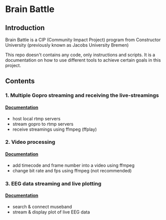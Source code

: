 # Brain Battle

## Introduction
Brain Battle is a CIP (Community Impact Project) program from Constructor University (previously known as Jacobs University Bremen) 

This repo doesn't contains any code, only instructions and scripts. It is a documentation on how to use different tools to achieve certain goals in this project.

## Contents

### 1. Multiple Gopro streaming and receiving the live-streamings
#### [Documentation](./gopro-streaming-receiving.md)
- host local rtmp servers 
- stream gopro to rtmp servers
- receive streamings using ffmpeg (ffplay)  

### 2. Video processing
#### [Documentation](./video-processing.md)
- add timecode and frame number into a video using ffmpeg
- change bit rate and fps using ffmpeg (not recommended)

### 3. EEG data streaming and live plotting
#### [Documentation](./eeg-streaming&display.md)
- search & connect museband
- stream & display plot of live EEG data